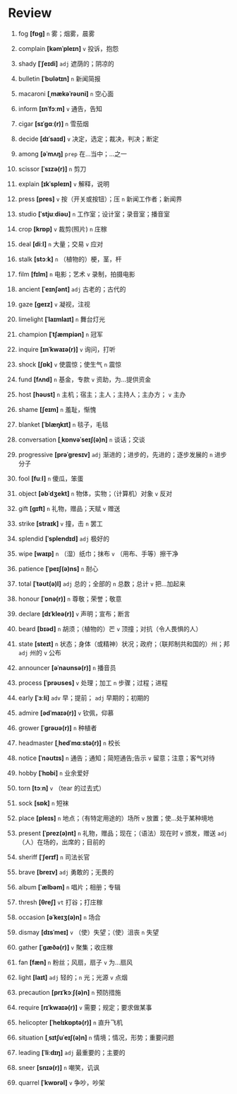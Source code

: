 # Review
1. fog **[fɒɡ]** `n` 雾；烟雾，晨雾

2. complain **[kəmˈpleɪn]** `v` 投诉，抱怨

3. shady **[ˈʃeɪdi]** `adj` 遮荫的；阴凉的

4. bulletin **[ˈbʊlətɪn]** `n` 新闻简报

5. macaroni **[ˌmækəˈrəʊni]** `n` 空心面

6. inform **[ɪnˈfɔːm]** `v` 通告，告知

7. cigar **[sɪˈɡɑː(r)]** `n` 雪茄烟

8. decide **[dɪˈsaɪd]** `v` 决定，选定；裁决，判决；断定

9. among **[əˈmʌŋ]** `prep` 在...当中；...之一

10. scissor **[ˈsɪzə(r)]** `n` 剪刀

11. explain **[ɪkˈspleɪn]** `v` 解释，说明

12. press **[pres]** `v` 按（开关或按钮）；压 `n` 新闻工作者；新闻界

13. studio **[ˈstjuːdiəʊ]** `n` 工作室；设计室；录音室；播音室

14. crop **[krɒp]** `v` 裁剪(照片) `n` 庄稼

15. deal **[diːl]** `n` 大量；交易 `v` 应对

16. stalk **[stɔːk]** `n` （植物的）梗，茎，杆

17. film **[fɪlm]** `n` 电影；艺术 `v` 录制，拍摄电影

18. ancient **[ˈeɪnʃənt]** `adj` 古老的；古代的

19. gaze **[ɡeɪz]** `v` 凝视，注视

20. limelight **[ˈlaɪmlaɪt]** `n` 舞台灯光

21. champion **[ˈtʃæmpiən]** `n` 冠军

22. inquire **[ɪnˈkwaɪə(r)]** `v` 询问，打听

23. shock **[ʃɒk]** `v` 使震惊；使生气 `n` 震惊

24. fund **[fʌnd]** `n` 基金，专款 `v` 资助，为...提供资金

25. host **[həʊst]** `n` 主机；宿主；主人；主持人；主办方； `v` 主办

26. shame **[ʃeɪm]** `n` 羞耻，惭愧

27. blanket **[ˈblæŋkɪt]** `n` 毯子，毛毯

28. conversation **[ˌkɒnvəˈseɪʃ(ə)n]** `n` 谈话；交谈

29. progressive **[prəˈɡresɪv]** `adj` 渐进的；进步的，先进的；逐步发展的 `n` 进步分子

30. fool **[fuːl]** `n` 傻瓜，笨蛋

31. object **[əbˈdʒekt]** `n` 物体，实物；（计算机）对象 `v` 反对

32. gift **[ɡɪft]** `n` 礼物，赠品；天赋 `v` 赠送

33. strike **[straɪk]** `v` 撞，击 `n` 罢工

34. splendid **[ˈsplendɪd]** `adj` 极好的

35. wipe **[waɪp]** `n` （湿）纸巾；抹布 `v` （用布、手等）擦干净

36. patience **[ˈpeɪʃ(ə)ns]** `n` 耐心

37. total **[ˈtəʊt(ə)l]** `adj` 总的；全部的 `n` 总数；总计 `v` 把...加起来

38. honour **[ˈɒnə(r)]** `n` 尊敬；荣誉；敬意

39. declare **[dɪˈkleə(r)]** `v` 声明；宣布；断言

40. beard **[bɪəd]** `n` 胡须；（植物的）芒 `v` 顶撞；对抗（令人畏惧的人）

41. state **[steɪt]** `n` 状态；身体（或精神）状况；政府；（联邦制共和国的）州；邦 `adj` 州的 `v` 公布

42. announcer **[əˈnaʊnsə(r)]** `n` 播音员

43. process **[ˈprəʊses]** `v` 处理；加工 `n` 步骤；过程；进程

44. early **[ˈɜːli]** `adv` 早；提前； `adj` 早期的；初期的

45. admire **[ədˈmaɪə(r)]** `v` 钦佩，仰慕

46. grower **[ˈɡrəʊə(r)]** `n` 种植者

47. headmaster **[ˌhedˈmɑːstə(r)]** `n` 校长

48. notice **[ˈnəʊtɪs]** `n` 通告；通知；简短通告;告示 `v` 留意；注意；客气对待

49. hobby **[ˈhɒbi]** `n` 业余爱好

50. torn **[tɔːn]** `v` （tear 的过去式）

51. sock **[sɒk]** `n` 短袜

52. place **[pleɪs]** `n` 地点；（有特定用途的）场所 `v` 放置；使...处于某种境地

53. present **[ˈprez(ə)nt]** `n` 礼物，赠品；现在；（语法）现在时 `v` 颁发，赠送 `adj` （人）在场的，出席的；目前的

54. sheriff **[ˈʃerɪf]** `n` 司法长官

55. brave **[breɪv]** `adj` 勇敢的；无畏的

56. album **[ˈælbəm]** `n` 唱片；相册；专辑

57. thresh **[θreʃ]** `vt` 打谷；打庄稼

58. occasion **[əˈkeɪʒ(ə)n]** `n` 场合

59. dismay **[dɪsˈmeɪ]** `v` （使）失望；（使）沮丧 `n` 失望

60. gather **[ˈɡæðə(r)]** `v` 聚集；收庄稼

61. fan **[fæn]** `n` 粉丝；风扇，扇子 `v` 为...扇风

62. light **[laɪt]** `adj` 轻的；`n` 光；光源 `v` 点烟

63. precaution **[prɪˈkɔːʃ(ə)n]** `n` 预防措施

64. require **[rɪˈkwaɪə(r)]** `v` 需要；规定；要求做某事

65. helicopter **[ˈhelɪkɒptə(r)]** `n` 直升飞机

66. situation **[ˌsɪtʃuˈeɪʃ(ə)n]** `n` 情境；情况，形势；重要问题

67. leading **[ˈliːdɪŋ]** `adj` 最重要的；主要的

68. sneer **[snɪə(r)]** `n` 嘲笑，讥讽

69. quarrel **[ˈkwɒrəl]** `v` 争吵，吵架

